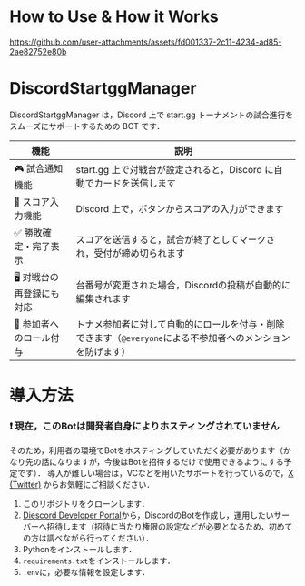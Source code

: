# How to Use & How it Works

https://github.com/user-attachments/assets/fd001337-2c11-4234-ad85-2ae82752e80b

# DiscordStartggManager

DiscordStartggManager は，Discord 上で start.gg トーナメントの試合進行をスムーズにサポートするための BOT です．

| 機能 | 説明 |
| --- | --- |
| 🎮 試合通知機能	| start.gg 上で対戦台が設定されると，Discord に自動でカードを送信します |
| 🔘 スコア入力機能	| Discord 上で，ボタンからスコアの入力ができます |
| ✅ 勝敗確定・完了表示	| スコアを送信すると，試合が終了としてマークされ，受付が締め切られます |
| 🖥️ 対戦台の再登録にも対応	| 台番号が変更された場合，Discordの投稿が自動的に編集されます |
| 👥 参加者へのロール付与	| トナメ参加者に対して自動的にロールを付与・削除できます（`@everyone`による不参加者へのメンションを防げます） |

# 導入方法

### ❗ 現在，このBotは開発者自身によりホスティングされていません

そのため，利用者の環境でBotをホスティングしていただく必要があります（かなり先の話になりますが，今後はBotを招待するだけで使用できるようにする予定です）．
導入が難しい場合は，VCなどを用いたサポートを行っているので，[X (Twitter)](https://x.com/Atamol_ssb) からお気軽にご相談ください．

1. このリポジトリをクローンします．
2. [Diescord Developer Portal](https://discord.com/developers/applications)から，DiscordのBotを作成し，運用したいサーバーへ招待します（招待に当たり権限の設定などが必要となるため，初めての方は調べながら行ってください）．
3. Pythonをインストールします．
4. `requirements.txt`をインストールします．
5. `.env`に，必要な情報を設定します．
